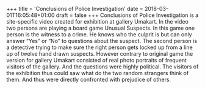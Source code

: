 +++
title = 'Conclusions of Police Investigation'
date = 2018-03-01T16:05:48+01:00
draft = false
+++
Conclusions of Police Investigation is a site-specific video created for exhibition at gallery Umakart.
In the video two persons are playing a board game Unusual Suspects.
In this game one person is the witness to a crime.
He knows who the culprit is but can only answer “Yes” or “No” to questions about the suspect.
The second person is a detective trying to make sure the right person gets locked up from a line up of twelve hand drawn suspects.
However contrary to original game the version for gallery Umakart consisted of real photo portraits of frequent visitors of the gallery.
And the questions were highly political.
The visitors of the exhibition thus could saw what do the two random strangers think of them.
And thus were directly confronted with prejudice of others.   